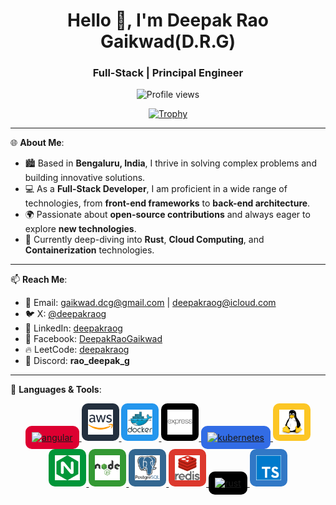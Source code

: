 <h1 align="center">Hello 👋, I'm Deepak Rao Gaikwad(D.R.G)</h1>
<h3 align="center">Full-Stack | Principal Engineer</h3>

<p align="center">
  <img src="https://komarev.com/ghpvc/?username=deepakraog&label=Profile%20views&color=0e75b6&style=flat" alt="Profile views" />
</p>

<p align="center">
  <a href="https://github.com/ryo-ma/github-profile-trophy"><img src="https://github-profile-trophy.vercel.app/?username=deepakraog&theme=darkhub" alt="Trophy" /></a>
</p>

---

🌐 **About Me**:
- 🏙 Based in **Bengaluru, India**, I thrive in solving complex problems and building innovative solutions.
- 💻 As a **Full-Stack Developer**, I am proficient in a wide range of technologies, from **front-end frameworks** to **back-end architecture**.
- 🌍 Passionate about **open-source contributions** and always eager to explore **new technologies**.
- 🌱 Currently deep-diving into **Rust**, **Cloud Computing**, and **Containerization** technologies.

---

📫 **Reach Me**:
- 📧 Email: [gaikwad.dcg@gmail.com](mailto:gaikwad.dcg@gmail.com) | [deepakraog@icloud.com](mailto:deepakraog@icloud.com)
- 🐦 X: [@deepakraog](https://x.com/deepakraog)
- 💼 LinkedIn: [deepakraog](https://linkedin.com/in/deepakraog)
- 📘 Facebook: [DeepakRaoGaikwad](https://fb.com/deepakraogaikwad)
- 🔥 LeetCode: [deepakraog](https://www.leetcode.com/deepakraog)
- 💬 Discord: **rao_deepak_g**

---

🔧 **Languages & Tools**:
<p align="center">
  <a href="https://angular.io" target="_blank" rel="noreferrer">
    <img src="https://angular.io/assets/images/logos/angular/angular.svg" alt="angular" width="40" height="40" style="background-color: #DD0031; padding: 10px; border-radius: 10px;"/>
  </a>
  <a href="https://aws.amazon.com" target="_blank" rel="noreferrer">
    <img src="https://raw.githubusercontent.com/devicons/devicon/master/icons/amazonwebservices/amazonwebservices-original-wordmark.svg" alt="aws" width="40" height="40" style="background-color: #232F3E; padding: 10px; border-radius: 10px;"/>
  </a>
  <a href="https://www.docker.com/" target="_blank" rel="noreferrer">
    <img src="https://raw.githubusercontent.com/devicons/devicon/master/icons/docker/docker-original-wordmark.svg" alt="docker" width="40" height="40" style="background-color: #2496ED; padding: 10px; border-radius: 10px;"/>
  </a>
  <a href="https://expressjs.com" target="_blank" rel="noreferrer">
    <img src="https://raw.githubusercontent.com/devicons/devicon/master/icons/express/express-original-wordmark.svg" alt="express" width="40" height="40" style="background-color: #000000; padding: 10px; border-radius: 10px;"/>
  </a>
  <a href="https://kubernetes.io" target="_blank" rel="noreferrer">
    <img src="https://www.vectorlogo.zone/logos/kubernetes/kubernetes-icon.svg" alt="kubernetes" width="40" height="40" style="background-color: #326CE5; padding: 10px; border-radius: 10px;"/>
  </a>
  <a href="https://www.linux.org/" target="_blank" rel="noreferrer">
    <img src="https://raw.githubusercontent.com/devicons/devicon/master/icons/linux/linux-original.svg" alt="linux" width="40" height="40" style="background-color: #FCC624; padding: 10px; border-radius: 10px;"/>
  </a>
  <a href="https://www.nginx.com" target="_blank" rel="noreferrer">
    <img src="https://raw.githubusercontent.com/devicons/devicon/master/icons/nginx/nginx-original.svg" alt="nginx" width="40" height="40" style="background-color: #009639; padding: 10px; border-radius: 10px;"/>
  </a>
  <a href="https://nodejs.org" target="_blank" rel="noreferrer">
    <img src="https://raw.githubusercontent.com/devicons/devicon/master/icons/nodejs/nodejs-original-wordmark.svg" alt="nodejs" width="40" height="40" style="background-color: #339933; padding: 10px; border-radius: 10px;"/>
  </a>
  <a href="https://www.postgresql.org" target="_blank" rel="noreferrer">
    <img src="https://raw.githubusercontent.com/devicons/devicon/master/icons/postgresql/postgresql-original-wordmark.svg" alt="postgresql" width="40" height="40" style="background-color: #336791; padding: 10px; border-radius: 10px;"/>
  </a>
  <a href="https://redis.io" target="_blank" rel="noreferrer">
    <img src="https://raw.githubusercontent.com/devicons/devicon/master/icons/redis/redis-original-wordmark.svg" alt="redis" width="40" height="40" style="background-color: #DC382D; padding: 10px; border-radius: 10px;"/>
  </a>
  <a href="https://www.rust-lang.org" target="_blank" rel="noreferrer">
    <img src="https://upload.wikimedia.org/wikipedia/commons/d/d5/Rust_programming_language_black_logo.svg" alt="rust" width="40" height="40" style="background-color: #000000; padding: 10px; border-radius: 10px;"/>
  </a>
  <a href="https://www.typescriptlang.org/" target="_blank" rel="noreferrer">
    <img src="https://raw.githubusercontent.com/devicons/devicon/master/icons/typescript/typescript-original.svg" alt="typescript" width="40" height="40" style="background-color: #3178C6; padding: 10px; border-radius: 10px;"/>
  </a>
</p>
